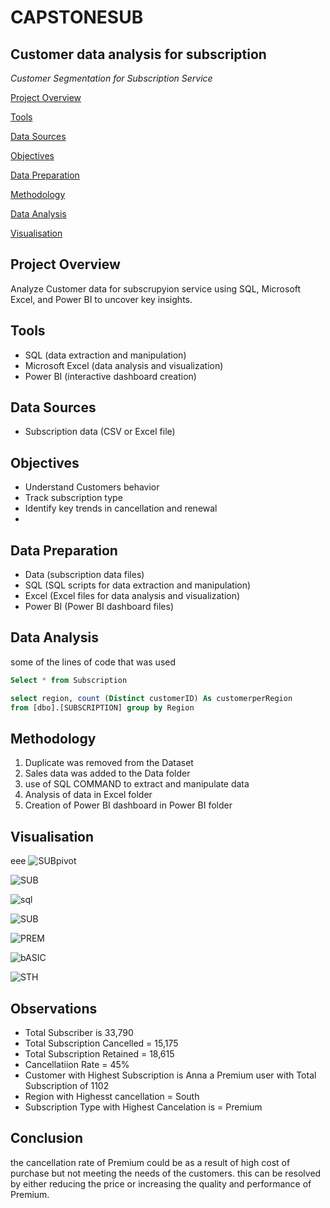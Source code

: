 # CAPSTONESUB
## Customer data analysis for subscription 
*Customer Segmentation for Subscription Service*

[Project Overview](#project_overview)

[Tools](#tools)

[Data Sources](#data_sources)

[Objectives](objectives)

[Data Preparation](#data_preparation)

[Methodology](methodology)

[Data Analysis](#data_analysis)

[Visualisation](visualisation)


## Project Overview

Analyze Customer data for subscrupyion service using SQL, Microsoft Excel, and Power BI to uncover key insights.

## Tools

* SQL (data extraction and manipulation)
* Microsoft Excel (data analysis and visualization)
* Power BI (interactive dashboard creation)

## Data Sources

* Subscription data (CSV or Excel file)

## Objectives

* Understand Customers behavior
* Track subscription type
* Identify key trends in cancellation and renewal
* 
## Data Preparation

* Data (subscription data files)
* SQL (SQL scripts for data extraction and manipulation)
* Excel (Excel files for data analysis and visualization)
* Power BI (Power BI dashboard files)

## Data Analysis
some of the lines of code that was used 

```SQL
Select * from Subscription

select region, count (Distinct customerID) As customerperRegion
from [dbo].[SUBSCRIPTION] group by Region 

```

## Methodology 
1. Duplicate was removed from the Dataset 
2. Sales data was added to the Data folder
3. use of SQL COMMAND  to extract and manipulate data
4. Analysis of data in Excel folder
5. Creation of Power BI dashboard in Power BI folder

## Visualisation
eee
![SUBpivot](https://github.com/user-attachments/assets/16a0b6c8-6eb6-4ae4-ae09-a73cf07e7850)

![SUB](https://github.com/user-attachments/assets/cd1faa9d-2fa3-4758-a467-6ed0471b672c)

![sql](https://github.com/user-attachments/assets/2546bb0c-b771-4a8a-9c33-234d5e48251d)

![SUB](https://github.com/user-attachments/assets/f864c53e-556b-49ee-8be6-74e6bfcd131b)

![PREM](https://github.com/user-attachments/assets/83a2c368-269d-4e85-bef2-cc4c1042cfff)

![bASIC](https://github.com/user-attachments/assets/d95b980d-d6dc-4b45-a575-aaa808334681)

![STH](https://github.com/user-attachments/assets/d05d23af-0860-4b84-aab2-4adc2a8e8db7)






## Observations
- Total Subscriber is 33,790
- Total Subscription Cancelled = 15,175
- Total Subscription Retained = 18,615
- Cancellatiion Rate = 45%
- Customer with Highest Subscription is Anna a Premium user  with Total Subscription of 1102
- Region with Highesst cancellation = South
- Subscription Type with Highest Cancelation is = Premium

## Conclusion
the cancellation rate of Premium could be as a result of high cost of purchase but not meeting the needs of the customers. this can be resolved by either reducing the price or increasing the quality and performance of Premium.
